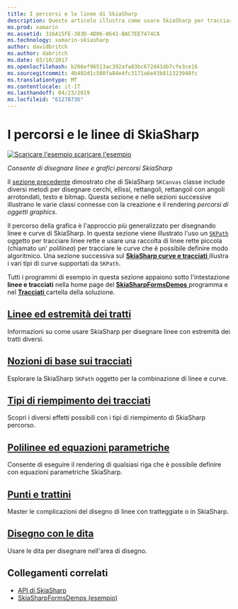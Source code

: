 ```yaml
---
title: I percorsi e le linee di SkiaSharp
description: Questo articolo illustra come usare SkiaSharp per tracciare linee e i percorsi di grafica nelle applicazioni xamarin. Forms e questo concetto è illustrato con esempio di codice.
ms.prod: xamarin
ms.assetid: 316A15FE-383D-4D06-8641-BAC7EE7474CA
ms.technology: xamarin-skiasharp
author: davidbritch
ms.author: dabritch
ms.date: 03/10/2017
ms.openlocfilehash: b266ef96513ac392afa83bc672d41db7cfe3ce16
ms.sourcegitcommit: 4b402d1c508fa84e4fc3171a6e43b811323948fc
ms.translationtype: MT
ms.contentlocale: it-IT
ms.lasthandoff: 04/23/2019
ms.locfileid: "61278736"
---
```

# <a name="skiasharp-lines-and-paths"></a>I percorsi e le linee di SkiaSharp

[![Scaricare l'esempio](~/media/shared/download.png) scaricare l'esempio](https://developer.xamarin.com/samples/xamarin-forms/SkiaSharpForms/Demos/)

_Consente di disegnare linee e grafici percorsi SkiaSharp_

Il [sezione precedente](~/xamarin-forms/user-interface/graphics/skiasharp/basics/index.md) dimostrato che di SkiaSharp `SKCanvas` classe include diversi metodi per disegnare cerchi, ellissi, rettangoli, rettangoli con angoli arrotondati, testo e bitmap. Questa sezione e nelle sezioni successive illustrano le varie classi connesse con la creazione e il rendering *percorsi di oggetti graphics*.

Il percorso della grafica è l'approccio più generalizzato per disegnando linee e curve di SkiaSharp. In questa sezione viene illustrato l'uso un [ `SKPath` ](xref:SkiaSharp.SKPath) oggetto per tracciare linee rette e usare una raccolta di linee rette piccola (chiamato un' *polilinea*) per tracciare le curve che è possibile definire modo algoritmico. Una sezione successiva sul [ **SkiaSharp curve e tracciati** ](../curves/index.md) illustra i vari tipi di curve supportati da `SKPath`.

Tutti i programmi di esempio in questa sezione appaiono sotto l'intestazione **linee e tracciati** nella home page del [ **SkiaSharpFormsDemos** ](https://developer.xamarin.com/samples/xamarin-forms/SkiaSharpForms/Demos/) programma e nel [ **Tracciati** ](https://github.com/xamarin/xamarin-forms-samples/tree/master/SkiaSharpForms/Demos/Demos/SkiaSharpFormsDemos/Paths) cartella della soluzione.

## <a name="lines-and-stroke-capslinesmd"></a>[Linee ed estremità dei tratti](lines.md)

Informazioni su come usare SkiaSharp per disegnare linee con estremità dei tratti diversi.

## <a name="path-basicspathsmd"></a>[Nozioni di base sui tracciati](paths.md)

Esplorare la SkiaSharp `SKPath` oggetto per la combinazione di linee e curve.

## <a name="the-path-fill-typesfill-typesmd"></a>[Tipi di riempimento dei tracciati](fill-types.md)

Scopri i diversi effetti possibili con i tipi di riempimento di SkiaSharp percorso.

## <a name="polylines-and-parametric-equationspolylinesmd"></a>[Polilinee ed equazioni parametriche](polylines.md)

Consente di eseguire il rendering di qualsiasi riga che è possibile definire con equazioni parametriche SkiaSharp.

## <a name="dots-and-dashesdotsmd"></a>[Punti e trattini](dots.md)

Master le complicazioni del disegno di linee con tratteggiate o in SkiaSharp.

## <a name="finger-paintingfinger-paintmd"></a>[Disegno con le dita](finger-paint.md)

Usare le dita per disegnare nell'area di disegno.


## <a name="related-links"></a>Collegamenti correlati

- [API di SkiaSharp](https://docs.microsoft.com/dotnet/api/skiasharp)
- [SkiaSharpFormsDemos (esempio)](https://developer.xamarin.com/samples/xamarin-forms/SkiaSharpForms/Demos/)
